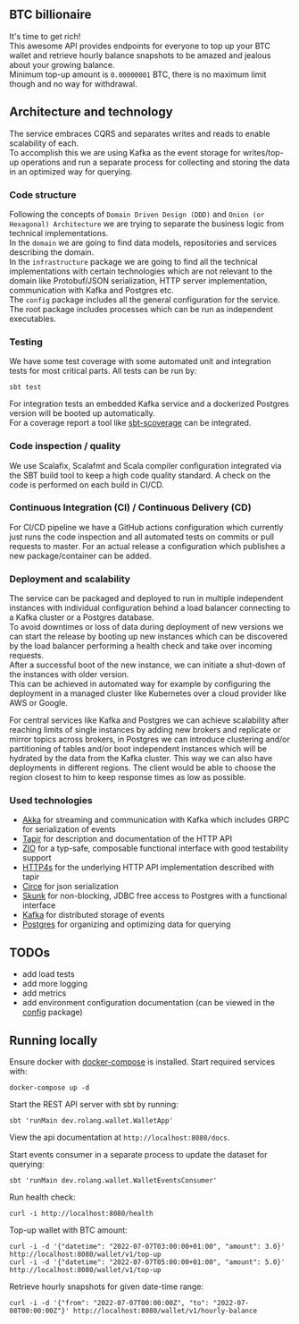 ## BTC billionaire

It's time to get rich!  
This awesome API provides endpoints for everyone to top up your BTC wallet and retrieve hourly balance snapshots 
to be amazed and jealous about your growing balance.  
Minimum top-up amount is `0.00000001` BTC, there is no maximum limit though and no way for withdrawal.

## Architecture and technology
The service embraces CQRS and separates writes and reads to enable scalability of each.  
To accomplish this we are using Kafka as the event storage for writes/top-up operations and run a separate
process for collecting and storing the data in an optimized way for querying.

### Code structure
Following the concepts of `Domain Driven Design (DDD)` and `Onion (or Hexagonal) Architecture` we are trying to separate
the business logic from technical implementations.  
In the `domain` we are going to find data models, repositories and services describing the domain.  
In the `infrastructure` package we are going to find all the technical implementations with certain technologies 
which are not relevant to the domain like Protobuf/JSON serialization, HTTP server implementation, communication with Kafka and Postgres etc.  
The `config` package includes all the general configuration for the service.
The root package includes processes which can be run as independent executables.

### Testing
We have some test coverage with some automated unit and integration tests for most critical parts. All tests can be run by:
```shell
sbt test
```
For integration tests an embedded Kafka service and a dockerized Postgres version will be booted up automatically.  
For a coverage report a tool like [sbt-scoverage](https://github.com/scoverage/sbt-scoverage) can be integrated.

### Code inspection / quality
We use Scalafix, Scalafmt and Scala compiler configuration integrated via the SBT build tool to keep a high code quality standard.
A check on the code is performed on each build in CI/CD.

### Continuous Integration (CI) / Continuous Delivery (CD)
For CI/CD pipeline we have a GitHub actions configuration which currently just runs the code inspection and all automated tests on commits
or pull requests to master. For an actual release a configuration which publishes a new package/container can be added.

### Deployment and scalability
The service can be packaged and deployed to run in multiple independent instances with individual configuration behind a load balancer
connecting to a Kafka cluster or a Postgres database.  
To avoid downtimes or loss of data during deployment of new versions we can start the release by booting up new instances
which can be discovered by the load balancer performing a health check and take over incoming requests.  
After a successful boot of the new instance, we can initiate a shut-down of the instances with older version.  
This can be achieved in automated way for example by configuring the deployment in a managed cluster like Kubernetes over
a cloud provider like AWS or Google.  
  
For central services like Kafka and Postgres we can achieve scalability after reaching limits of single instances
by adding new brokers and replicate or mirror topics across brokers, in Postgres we can introduce clustering and/or
partitioning of tables and/or boot independent instances which will be hydrated by the data from the Kafka cluster.
This way we can also have deployments in different regions. The client would be able to choose
the region closest to him to keep response times as low as possible.

### Used technologies
 - [Akka](https://akka.io/docs) for streaming and communication with Kafka which includes GRPC for serialization of events
 - [Tapir](https://tapir.softwaremill.com) for description and documentation of the HTTP API
 - [ZIO](https://zio.dev) for a typ-safe, composable functional interface with good testability support
 - [HTTP4s](https://http4s.org) for the underlying HTTP API implementation described with tapir
 - [Circe](https://circe.github.io/circe) for json serialization
 - [Skunk](https://tpolecat.github.io/skunk) for non-blocking, JDBC free access to Postgres with a functional interface
 - [Kafka](https://kafka.apache.org) for distributed storage of events
 - [Postgres](https://www.postgresql.org) for organizing and optimizing data for querying

## TODOs
- add load tests
- add more logging
- add metrics
- add environment configuration documentation (can be viewed in the [config](src/main/scala/dev/rolang/wallet/config) package)

## Running locally

Ensure docker with [docker-compose](https://docs.docker.com/compose/install/) is installed.
Start required services with:
```shell
docker-compose up -d
```

Start the REST API server with sbt by running:
```shell
sbt 'runMain dev.rolang.wallet.WalletApp'
```
View the api documentation at `http://localhost:8080/docs`.

Start events consumer in a separate process to update the dataset for querying:
```shell
sbt 'runMain dev.rolang.wallet.WalletEventsConsumer'
```

Run health check:
```shell
curl -i http://localhost:8080/health
```

Top-up wallet with BTC amount:
```shell
curl -i -d '{"datetime": "2022-07-07T03:00:00+01:00", "amount": 3.0}' http://localhost:8080/wallet/v1/top-up
curl -i -d '{"datetime": "2022-07-07T05:00:00+01:00", "amount": 5.0}' http://localhost:8080/wallet/v1/top-up
```

Retrieve hourly snapshots for given date-time range:
```shell
curl -i -d '{"from": "2022-07-07T00:00:00Z", "to": "2022-07-08T00:00:00Z"}' http://localhost:8080/wallet/v1/hourly-balance
```

